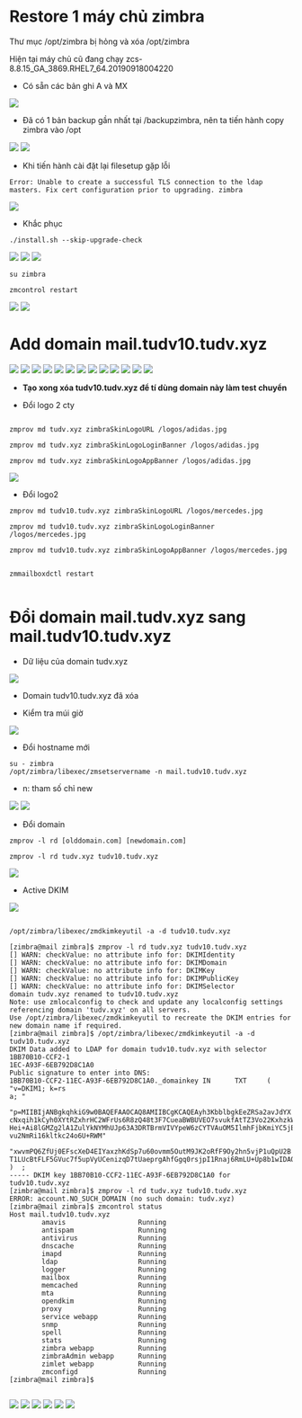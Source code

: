 # Restore 1 máy chủ zimbra

Thư mục /opt/zimbra bị hỏng và xóa /opt/zimbra

Hiện tại máy chủ cũ đang chạy zcs-8.8.15_GA_3869.RHEL7_64.20190918004220


- Có sẵn các bản ghi A và MX

<img src="imgservices/874.png">

- Đã có 1 bản backup gần nhất tại /backupzimbra, nên ta tiến hành copy zimbra vào /opt

<img src="imgservices/851.png">

<img src="imgservices/852.png">

- Khi tiến hành cài đặt lại filesetup gặp lỗi 

```
Error: Unable to create a successful TLS connection to the ldap masters. Fix cert configuration prior to upgrading. zimbra

```

<img src="imgservices/853.png">

- Khắc phục 

```
./install.sh --skip-upgrade-check

```
<img src="imgservices/856.png">

<img src="imgservices/857.png">

<img src="imgservices/858.png">


```
su zimbra

zmcontrol restart

```
<img src="imgservices/859.png">

<img src="imgservices/860.png">



# Add domain mail.tudv10.tudv.xyz

<img src="imgservices/861.png">
<img src="imgservices/862.png">
<img src="imgservices/863.png">
<img src="imgservices/864.png">
<img src="imgservices/865.png">
<img src="imgservices/866.png">
<img src="imgservices/867.png">
<img src="imgservices/868.png">
<img src="imgservices/869.png">
<img src="imgservices/870.png">









<img src="imgservices/871.png">

<img src="imgservices/872.png">

<img src="imgservices/873.png">


- **Tạo xong xóa tudv10.tudv.xyz để tí dùng domain này làm test chuyển**

- Đổi logo 2 cty
```

zmprov md tudv.xyz zimbraSkinLogoURL /logos/adidas.jpg

zmprov md tudv.xyz zimbraSkinLogoLoginBanner /logos/adidas.jpg

zmprov md tudv.xyz zimbraSkinLogoAppBanner /logos/adidas.jpg
```
<img src="imgservices/871.png">

- Đổi logo2

```
zmprov md tudv10.tudv.xyz zimbraSkinLogoURL /logos/mercedes.jpg

zmprov md tudv10.tudv.xyz zimbraSkinLogoLoginBanner /logos/mercedes.jpg

zmprov md tudv10.tudv.xyz zimbraSkinLogoAppBanner /logos/mercedes.jpg


zmmailboxdctl restart


```

# Đổi domain mail.tudv.xyz sang mail.tudv10.tudv.xyz


- Dữ liệu của domain tudv.xyz

<img src="imgservices/875.png">

- Domain tudv10.tudv.xyz đã xóa

- Kiểm tra múi giờ

<img src="imgservices/877.png">



- Đổi hostname mới

```
su - zimbra
/opt/zimbra/libexec/zmsetservername -n mail.tudv10.tudv.xyz

```
- n: tham số chỉ new

<img src="imgservices/878.png">

<img src="imgservices/879.png">


- Đổi domain 

```
zmprov -l rd [olddomain.com] [newdomain.com]

zmprov -l rd tudv.xyz tudv10.tudv.xyz

```

<img src="imgservices/880.png">

- Active DKIM

<img src="imgservices/881.png">

```

/opt/zimbra/libexec/zmdkimkeyutil -a -d tudv10.tudv.xyz

```

```
[zimbra@mail zimbra]$ zmprov -l rd tudv.xyz tudv10.tudv.xyz
[] WARN: checkValue: no attribute info for: DKIMIdentity
[] WARN: checkValue: no attribute info for: DKIMDomain
[] WARN: checkValue: no attribute info for: DKIMKey
[] WARN: checkValue: no attribute info for: DKIMPublicKey
[] WARN: checkValue: no attribute info for: DKIMSelector
domain tudv.xyz renamed to tudv10.tudv.xyz
Note: use zmlocalconfig to check and update any localconfig settings referencing domain 'tudv.xyz' on all servers.
Use /opt/zimbra/libexec/zmdkimkeyutil to recreate the DKIM entries for new domain name if required.
[zimbra@mail zimbra]$ /opt/zimbra/libexec/zmdkimkeyutil -a -d tudv10.tudv.xyz
DKIM Data added to LDAP for domain tudv10.tudv.xyz with selector 1BB70B10-CCF2-1                                                                                                                                                             1EC-A93F-6EB792D8C1A0
Public signature to enter into DNS:
1BB70B10-CCF2-11EC-A93F-6EB792D8C1A0._domainkey IN      TXT     ( "v=DKIM1; k=rs                                                                                                                                                             a; "
          "p=MIIBIjANBgkqhkiG9w0BAQEFAAOCAQ8AMIIBCgKCAQEAyh3KbblbgkEeZRSa2avJdYX                                                                                                                                                             cNxqih1kCyh0XYtRZxhrHC2WFrUs6R8zQ48t3F7CueaBWBUVEO7svukfAtTZ3Vo22KxhzkWGNvlMeHsT                                                                                                                                                             Hei+Ai8lGMZg2lA1ZulYkNYMhUJp63A3DRTBrmVIVYpeW6zCYTVAuOM5IlmhFjbKmiYC5jBcovPyN04m                                                                                                                                                             vu2NmRi16kltkc24o6U+RWM"
          "xwvmPQ6ZfUj0EFscXeD4EIYaxzhKdSp7u60ovmm5OutM9JK2oRfF9Oy2hn5vjP1uQpU2B                                                                                                                                                             T1LUcBtFLF5GVuc7f5upVyUCenizqD7tUaeprgAhfGgq0rsjpI1Rnaj6RmLU+Up8b1wIDAQAB" )  ;                                                                                                                                                              ----- DKIM key 1BB70B10-CCF2-11EC-A93F-6EB792D8C1A0 for tudv10.tudv.xyz
[zimbra@mail zimbra]$ zmprov -l rd tudv.xyz tudv10.tudv.xyz
ERROR: account.NO_SUCH_DOMAIN (no such domain: tudv.xyz)
[zimbra@mail zimbra]$ zmcontrol status
Host mail.tudv10.tudv.xyz
        amavis                  Running
        antispam                Running
        antivirus               Running
        dnscache                Running
        imapd                   Running
        ldap                    Running
        logger                  Running
        mailbox                 Running
        memcached               Running
        mta                     Running
        opendkim                Running
        proxy                   Running
        service webapp          Running
        snmp                    Running
        spell                   Running
        stats                   Running
        zimbra webapp           Running
        zimbraAdmin webapp      Running
        zimlet webapp           Running
        zmconfigd               Running
[zimbra@mail zimbra]$


```


<img src="imgservices/883.png">

<img src="imgservices/884.png">



<img src="imgservices/885.png">

<img src="imgservices/886.png">

<img src="imgservices/887.png">

<img src="imgservices/888.png">


